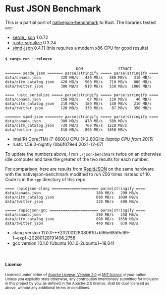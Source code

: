 # Rust JSON Benchmark

This is a partial port of [nativejson-benchmark] to Rust. The libraries tested
are:

- [serde\_json] 1.0.72
- [rustc-serialize] 0.3.24
- [simd-json] 0.4.11 (this requires a modern x86 CPU for good results)

[nativejson-benchmark]: https://github.com/miloyip/nativejson-benchmark
[serde\_json]: https://github.com/serde-rs/json
[rustc-serialize]: https://github.com/rust-lang-nursery/rustc-serialize
[simd-json]: https://github.com/Licenser/simdjson-rs

#### `$ cargo run --release`

```
                                DOM                STRUCT
======= serde_json ======= parse|stringify ===== parse|stringify ====
data/canada.json         320 MB/s   430 MB/s   580 MB/s   310 MB/s
data/citm_catalog.json   420 MB/s   560 MB/s   710 MB/s   880 MB/s
data/twitter.json        300 MB/s   910 MB/s   550 MB/s  1060 MB/s

==== rustc_serialize ===== parse|stringify ===== parse|stringify ====
data/canada.json         150 MB/s    67 MB/s   120 MB/s    46 MB/s
data/citm_catalog.json   210 MB/s   180 MB/s   140 MB/s   210 MB/s
data/twitter.json        120 MB/s   330 MB/s    87 MB/s   350 MB/s

======= simd-json ======== parse|stringify ===== parse|stringify ====
data/canada.json         380 MB/s   470 MB/s   580 MB/s
data/citm_catalog.json   720 MB/s   760 MB/s  1220 MB/s
data/twitter.json        810 MB/s   890 MB/s  1050 MB/s
```

- Intel(R) Core(TM) i7-6600U CPU @ 2.60GHz *(laptop CPU from 2015)*
- rustc 1.59.0-nightly (0b6f079e4 2021-12-07)

To update the numbers above, I run `./json-benchmark` twice on an otherwise idle
computer and take the greater of the two results for each number.

For comparison, here are results from [RapidJSON] on the same hardware with the
nativejson-benchmark modified to run 256 times instead of 10. Code is in the
`cpp` directory of this repo.

[RapidJSON]: https://github.com/miloyip/rapidjson

```
==== rapidjson-clang ===================== parse|stringify ====
data/canada.json                         380 MB/s   200 MB/s
data/citm_catalog.json                   680 MB/s  1090 MB/s
data/twitter.json                        320 MB/s   600 MB/s

===== rapidjson-gcc ====================== parse|stringify ====
data/canada.json                         390 MB/s   250 MB/s
data/citm_catalog.json                   890 MB/s  1650 MB/s
data/twitter.json                        440 MB/s   870 MB/s
```

- clang version 11.0.0-++20200128080810+b96e6859c99-1~exp1~20200128191406.2758
- gcc version 10.1.0 (Ubuntu 10.1.0-2ubuntu1~18.04)

<br>

#### License

<sup>
Licensed under either of <a href="LICENSE-APACHE">Apache License, Version
2.0</a> or <a href="LICENSE-MIT">MIT license</a> at your option.
</sup>

<br>

<sub>
Unless you explicitly state otherwise, any contribution intentionally submitted
for inclusion in this project by you, as defined in the Apache-2.0 license,
shall be dual licensed as above, without any additional terms or conditions.
</sub>

